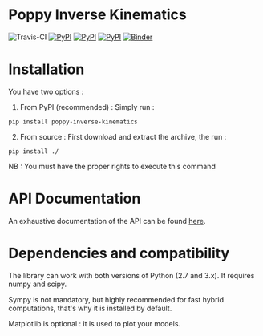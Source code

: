 # Poppy Inverse Kinematics #
![Travis-CI](https://travis-ci.org/Phylliade/poppy-inverse-kinematics.svg?branch=master)
[![PyPI](https://img.shields.io/pypi/v/poppy_inverse_kinematics.svg)](https://pypi.python.org/pypi/poppy_inverse_kinematics/)
[![PyPI](https://img.shields.io/pypi/pyversions/poppy_inverse_kinematics/.svg)](https://pypi.python.org/pypi/poppy_inverse_kinematics/)
[![PyPI](https://img.shields.io/pypi/dm/poppy_inverse_kinematics.svg)](https://pypi.python.org/pypi/poppy_inverse_kinematics/)
[![Binder](http://mybinder.org/badge.svg)](http://mybinder.org/repo/Phylliade/poppy-inverse-kinematics)
# Installation
You have two options :


1. From PyPI (recommended) : Simply run :
  ```
  pip install poppy-inverse-kinematics
  ```
2. From source : First download and extract the archive, the run :
  ```
  pip install ./
  ```    
  NB : You must have the proper rights to execute this command

# API Documentation
An exhaustive documentation of the API can be found [here](http://poppy-inverse-kinematics.readthedocs.org).


# Dependencies and compatibility
The library can work with both versions of Python (2.7 and 3.x).
It requires numpy and scipy.

Sympy is not mandatory, but highly recommended for fast hybrid computations, that's why it is installed by default.

Matplotlib is optional : it is used to plot your models.
